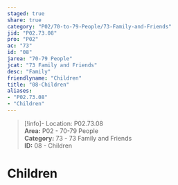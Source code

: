 ```yaml
---  
staged: true  
share: true  
category: "P02/70-to-79-People/73-Family-and-Friends"  
jid: "P02.73.08"  
pro: "P02"  
ac: "73"  
id: "08"  
jarea: "70-79 People"  
jcat: "73 Family and Friends"  
desc: "Family"  
friendlyname: "Children"  
title: "08-Children"  
aliases:   
- "P02.73.08"  
- "Children"  
---  
```

>[!info]- Location: P02.73.08  
>**Area:** P02 - 70-79 People  
>**Category:** 73 - 73 Family and Friends  
>**ID:** 08 - Children  
  
# Children  
